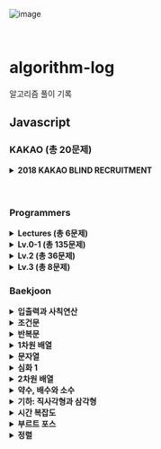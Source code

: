 ![image](https://user-images.githubusercontent.com/97934878/208298826-232f9659-06b6-49ec-ae6e-ce790ce57e78.png)

<br/>

# algorithm-log

알고리즘 풀이 기록

## Javascript

### KAKAO (총 20문제)

<details>
  <summary><b>2018 KAKAO BLIND RECRUITMENT</summary>
<b>[1차] 비밀지도</b> (🌟)<br/>
<b>[1차] 다트 게임</b> (🌟)<br/>
<b>[1차] 캐시</b> (🌟🌟)<br/>
<b>[1차] 뉴스 클러팅</b> (🌟🌟)<br/>
<b>[1차] 프렌즈4블록</b> (🌟🌟)<br/>
<b>[3차] 압축</b> (🌟🌟)<br/>
<b>[3차] n진수게임</b> (🌟🌟)<br/>
<b>[3차] 파일명 정렬</b> (🌟🌟)<br/><br/>
`2019 KAKAO BLIND RECRUITMENT`<br/>
<b>오픈채팅방</b> (🌟🌟)<br/><br/>
`2019 KAKAO 개발자 겨울 인턴십`<br/>
<b>크레인 인형뽑기 게임</b> (🌟)<br/>
<b>튜플</b> (🌟🌟)<br/><br/>
`2020 KAKAO 인턴십`<br/>
<b>키패드 누르기</b> (🌟)<br/><br/>
`2021 KAKAO 채용연계형 인턴십`<br/>
<b>숫자 문자열과 영단어</b> (🌟)<br/><br/>
`2021 KAKAO BLIND RECRUITMENT`<br/>
<b>실패율</b> (🌟)<br/>
<b>신규 아이디 추천</b> (🌟)<br/><br/>
`2022 KAKAO TECH INTERNSHIP`<br/>
<b>성격 유형 검사하기</b> (🌟)<br/><br/>
`2022 KAKAO BLIND RECRUITMENT`<br/>
<b>신고 결과 받기</b> (🌟)<br/>
<b>k진수에서 소수 개수 구하기 (🌟🌟) (+4)</b><br/>
<b>주차 요금 계산 (🌟🌟)</b><br/><br/>
`2023 KAKAO BLIND RECRUITMENT`<br/>
<b>개인 정보 수집 유효기간</b> (🌟)<br/><br/>
</details>
<br/>
<br/>

### Programmers

<!-- lectures -->
<details> 
  <summary><b>Lectures (총 6문제)</b></summary>
  - <b>그리디 : 큰 수 만들기</b><br/>
  - <b>이진 탐색 : 입국심사</b><br/>
  - <b>트라이 : 자동완성</b><br/>
  - <b>힙 : 배상 비용 최소화</b><br/>
  - <b>해시 테이블 : 베스트앨범</b><br/>
  - <b>스택/큐 : 프린터 실습</b><br/>
</details>

<!-- lv 0-1 -->
<details>
  <summary><b>Lv.0-1 (총 135문제)</b></summary>
  - <b>겹치는 선분의 길이</b> (🌟) (+4)<br/>
  - <b>안전지대</b> (🌟) (+2)<br/>
  - <b>문자열 나누기</b> (🌟)<br/>
  - <b>명예의 전당</b> (🌟)<br/>
  - <b>완주하지 못한 선수</b> (🌟)<br/>
  - <b>과일 장수</b> (🌟)<br/>
  - <b>체육복</b> (🌟)<br/>
  - <b>로또의 최고 순위와 최저 순위</b> (🌟)<br/>
  - <b>가장 가까운 같은 글자</b> (🌟)<br/>
  - <b>푸드 파이트 대회</b> (🌟)<br/>
  - <b>크기가 작은 부분 문자열</b> (🌟)<br/>
  - <b>소수 만들기</b> (🌟)<br/>
  - <b>모의고사</b> (🌟)<br/>
  - <b>소수 찾기</b> (🌟)<br/>
  - <b>콜라 문제</b> (🌟)<br/>
  - <b>폰켓몬</b> (🌟)<br/>
  - <b>2016년</b> (🌟)<br/>
  - <b>두 개 뽑아서 더하기</b> (🌟)<br/>
  - <b>K번째수</b> (🌟)<br/>
  - <b>문자열 내 마음대로 정렬하기</b> (🌟)<br/>
  - <b>삼총사</b> (🌟)<br/>
  - <b>최소직사각형</b> (🌟)<br/>
  - <b>시저 암호</b> (🌟)<br/>
  - <b>예산</b> (🌟)<br/>
  - <b>3진법 뒤집기</b> (🌟)<br/>
  - <b>이상한 문자 만들기</b> (🌟)<br/>
  - <b>같은 숫자는 싫어</b> (🌟)<br/>
  - <b>행렬의 덧셈</b> (🌟)<br/>
  - <b>부족한 금액 계산하기</b> (🌟)<br/>
  - <b>문자열 다루기 기본</b> (🌟)<br/>
  - <b>문자열 내림차순으로 배치하기</b> (🌟)<br/>
  - <b>내적</b> (🌟)<br/>
  - <b>수박수박수박수박수?</b> (🌟)<br/>
  - <b>가운데 글자 가져오기</b> (🌟)<br/>
  - <b>없는 숫자 더하기</b> (🌟)<br/>
  - <b>음양 더하기</b> (🌟)<br/>
  - <b>제일 작은 수 제거하기</b> (🌟)<br/>
  - <b>나누어 떨어지는 숫자 배열</b> (🌟)<br/>
  - <b>핸드폰 번호 가리기</b> (🌟)<br/>
  - <b>서울에서 김서방 찾기</b> (🌟)<br/>
  - <b>콜라즈 추측</b> (🌟)<br/>
  - <b>두 정수 사이의 값</b> (🌟)<br/>
  - <b>나머지가 1이 되는 수 찾기</b> (🌟)<br/>
  - <b>정수 내림차순으로 배치하기</b> (🌟)<br/>
  - <b>하샤드 수</b> (🌟)<br/>
  - <b>문자열을 정수로 바꾸기</b> (🌟)<br/>
  - <b>x만큼 간격이 있는 n개의 숫자</b> (🌟)<br/>
  - <b>문자열 내 p와 y의 개수</b> (🌟)<br/>
  - <b>정수 제곱근 판별</b> (🌟)<br/>
  - <b>자연수를 뒤집어 배열로 만들기</b> (🌟)<br/>
  - <b>약수의 합</b> (🌟)<br/>
  - <b>평균 구하기</b> (🌟)<br/>
  - <b>짝수와 홀수</b> (🌟)<br/>
  - <b>구슬을 나누는 경우의 수</b> (🌟🌟) (+3)<br/>
  - <b>A로 B 만들기</b> (🌟)<br/>
  - <b>팩토리얼</b> (🌟)<br/>
  - <b>OX 퀴즈</b> (🌟)<br/>
  - <b>저주의 숫자 3</b> (🌟)<br/>
  - <b>특이한 정렬</b> (🌟)<br/>
  - <b>치킨 쿠폰</b> (🌟)(+3)<br/>
  - <b>피자 나눠먹기</b> (🌟)<br/>
  - <b>문자열 밀기</b> (🌟)(+4)<br/>
  - <b>직사각형 넓이 구하기</b> (🌟)(+2)<br/>
  - <b>로그인 성공?</b> (🌟)<br/>
  - <b>컨트롤 제트</b> (🌟)<br/>
  - <b>외계어 사전</b> (🌟)<br/>
  - <b>삼각형의 완성조건</b> (🌟)<br/>
  - <b>캐릭터의 좌표</b> (🌟)(+3)<br/>
  - <b>최빈값 구하기</b> (🌟)(+2)<br/>
  - <b>분수의 덧셈</b> (🌟)<br/>
  - <b>문자열 계산하기</b> (🌟)(+3)<br/>
  - <b>소인수분해</b> (🌟)(+3)<br/>
  - <b>영어가 싫어요</b> (🌟)<br/>
  - <b>잘라서 배열로 저장하기</b> (🌟)<br/>
  - <b>공 던지기</b> (🌟)<br/>
  - <b>숨어있는 숫자의 덧셈(2)</b> (🌟)(+4)<br/>
  - <b>이진수 더하기</b> (🌟)<br/>
  - <b>7의 개수</b> (🌟)<br/>
  - <b>한 번만 등장한 문자</b> (🌟)<br/>
  - <b>진료순서 정하기</b> (🌟)<br/>
  - <b>k의 개수</b> (🌟)<br/>
  - <b>2차원으로 만들기</b> (🌟)<br/>
  - <b>모스부호(1)</b> (🌟)<br/>
  - <b>중복된 문자 제거</b> (🌟)<br/>
  - <b>합성수 찾기</b> (🌟)<br/>
  - <b>문자열 정렬하기(2)</b> (🌟)<br/>
  - <b>369게임</b> (🌟)<br/>
  - <b>인덱스 바꾸기</b> (🌟)<br/>
  - <b>숫자 찾기</b> (🌟)<br/>
  - <b>최댓값 만들기(2)</b> (🌟)<br/>
  - <b>외계행성의 나이</b> (🌟)<br/>
  - <b>배열 회전시키기</b> (🌟)<br/>
  - <b>약수 구하기</b> (🌟)<br/>
  - <b>가장 큰 수 찾기</b> (🌟)<br/>
  - <b>가위 바위 보</b> (🌟)<br/>
  - <b>문자열 정렬하기</b> (🌟)<br/>
  - <b>대문자와 소문자</b> (🌟)<br/>
  - <b>n의 배수 고르기</b> (🌟)<br/>
  - <b>세균 증식</b> (🌟)<br/>
  - <b>암호 해독</b> (🌟)<br/>
  - <b>주사위의 개수</b> (🌟)<br/>
  - <b>개미 군단</b> (🌟)<br/>
  - <b>모음 제거</b> (🌟)<br/>
  - <b>숨어있는 숫자의 덧셈</b> (🌟)<br/>
  - <b>문자열 안의 문자열</b> (🌟)<br/>
  - <b>배열의 유사도</b> (🌟)<br/>
  - <b>자릿수 더하기</b> (🌟)<br/>
  - <b>제곱수 판별하기</b> (🌟)<br/>
  - <b>옷가게 할인 받기</b> (🌟)<br/>
  - <b>순서 쌍의 개수</b> (🌟)<br/>
  - <b>중앙값 구하기</b> (🌟)<br/>
  - <b>특정 문자 제거하기</b> (🌟)<br/>
  - <b>문자 반복 출력하기</b> (🌟)<br/>
  - <b>짝수는 싫어요</b> (🌟)<br/>
  - <b>편지</b> (🌟)<br/>
  - <b>짝수 홀수 개수</b> (🌟)<br/>
  - <b>배열 자르기</b> (🌟)<br/>
  - <b>아이스 아메리카노</b> (🌟)<br/>
  - <b>배열 원소의 길이</b> (🌟)<br/>
  - <b>점의 위치 구하기</b> (🌟)<br/>
  - <b>삼각형의 완성조건(1)</b> (🌟)<br/>
  - <b>문자열 뒤집기</b> (🌟)<br/>
  - <b>최댓값 만들기(1)</b> (🌟)<br/>
  - <b>피자 나눠먹기(1)</b> (🌟)<br/>
  - <b>피자 나눠먹기(3)</b> (🌟)<br/>
  - <b>배열 뒤집기</b> (🌟)<br/>
  - <b>배열 두 배 만들기</b> (🌟)<br/>
  - <b>연속된 수의 합</b> (🌟)<br/>
  - <b>양꼬치</b> (🌟)<br/>
  - <b>나머지 구하기</b> (🌟)<br/>
</details>

<!-- lv 2 -->
<details> 
  <summary><b>Lv.2 (총 36문제)</b></summary>
  - <b>삼각 달팽이</b><br/>
  - <b>쿼드압축 후 개수 새기</b><br/>
  - <b>2개 이하로 다른 비트 (+6)</b><br/>
  - <b>가장 큰 수</b><br/>
  - <b>게임 맵 최단거리</b><br/>
  - <b>할인 행사 (+2)</b><br/>
  - <b>방문길이 (+4)</b><br/>
  - <b>땅따먹기 (+3)</b><br/>
  - <b>스킬트리</b><br/>
  - <b>피로도</b><br/>
  - <b>연속 부분 수열 합의 개수</b><br/>
  - <b>타겟 넘버 (뿌듯 🤭)</b><br/>
  - <b>귤 고르기</b><br/>
  - <b>프린터</b><br/>
  - <b>n^2 배열 자르기 (+3)</b><br/>
  - <b>기능개발</b><br/>
  - <b>위장</b><br/>
  - <b>행렬의 곱셈 (+3)</b><br/>
  - <b>H-index (+4)</b><br/>
  - <b>프린터 실습</b><br/>
  - <b>멀리 뛰기 (+6)</b><br/>
  - <b>점프와 순간이동 (+2)</b><br/>
  - <b>예상 대진표</b><br/>
  - <b>N개의 최소공배수</b><br/>
  - <b>구명보트</b><br/>
  - <b>영어 끝말잇기</b><br/>
  - <b>카펫</b><br/>
  - <b>짝지어 제거하기</b><br/>
  - <b>다음 큰 숫자</b><br/>
  - <b>파보나치 수</b><br/>
  - <b>숫자의 표현</b><br/>
  - <b>이진 변환 계속하기</b><br/>
  - <b>올바른 괄호</b><br/>
  - <b>최솟값 만들기</b><br/>
  - <b>JadenCase 문자열 만들기</b><br/>
  - <b>최댓값과 최솟값</b><br/>
</details>

<details> 
  <summary><b>Lv.3 (총 8문제)</b></summary>
  - <b>숫자 게임 (+2)</b><br/>
  - <b>단속카메라 (+3</b><br/>
  - <b>베스트앨범</b><br/>
  - <b>단어 변환 (처음으로 온전히 풀어낸 DFS!)</b><br/>
  - <b>야근 (+4)</b><br/>
  - <b>네트워크</b><br/>
  - <b>최고의 집합</b><br/>
  - <b>이중우선순위큐</b><br/> 
</details>

### Baekjoon

<details> 
  <summary><b>입출력과 사칙연산</b></summary>
  - 1) 2557.	Hello World<br/>
  - 2) 1000. A+B<br/>
  - 3) 1001.	A-B<br/>
  - 4) 10998.	A×B<br/>
  - 5) 1008.	A/B<br/>
  - 6) 10869.	사칙연산<br/>
  - 7) 10926.	??!<br/>
  - 8) 18108.	1998년생인 내가 태국에서는 2541년생?!<br/>
  - 9) 10430.	나머지<br/>
  - 10) 2588.	곱셈<br/>
  - 10) 11382.	꼬마 정민<br/>
  - 11) 10171.	고양이<br/>
  - 11) 10172.	개<br/>
</details>

<details> 
  <summary><b>조건문</b></summary>
  - 1) 1330.	두 수 비교하기<br/>
  - 2) 9498.	시험 성적<br/>
  - 3) 2753.	윤년<br/>
  - 4) 14681.	사분면 고르기<br/>
  - 5) 2884. 알람 시계<br/>
  - 6) 2525. 오븐 시계<br/>
  - 7) 2480. 주사위 세개<br/>
</details>

<details> 
  <summary><b>반복문</b></summary>
  - 1) 2739.	구구단<br/>
  - 2) 10950.	A+B-3<br/>
  - 3) 8393.	합<br/>
  - 4) 25304.	영수증<br/>
  - 5) 25314.	코딩은 체육과목 입니다<br/>
  - 6) 15552. 빠른 A+B<br/>
  - 7) 11021. A+b-7<br/>
  - 8) 11022. A+b-8<br/>
  - 9) 2438. 별 찍기 - 1<br/>
  - 10) 2439. 별 찍기 - 2<br/>
  - 11) 10952. A+B-5<br/>
  - 12) 10951. A+B-4<br/>
</details>

<details> 
  <summary><b>1차원 배열</b></summary>
  - 1) 10807.	개수 세기<br/>
  - 2) 10871.	X보다 작은 수 <br/>
  - 3) 10818. 최소, 최대 <br/>
  - 4) 2562. 최댓값 <br/>
  - 5) 10810. 공넣기<br/>
  - 6) 10813. 공 바꾸기<br/>
  - 7) 5597. 과제 안 내신 분...?<br/>
  - 8) 3052. 나머지<br/>
  - 9) 10811. 바구니 뒤집기<br/>
  - 10) 1546. 평균<br/>
</details>
<details>
<summary>문자열</summary>
  - 1) 27866. 문자와 문자열<br/>
  - 2) 2742.	단어 길이 재기<br/>
  - 3) 9086. 문자열<br/>
  - 4) 11654.	아스키 코드<br/>
  - 5) 11720. 숫자의 합<br/>
  - 6) 10809. 알파벳 찾기<br/>
  - 7) 2675. 문자열 반복<br/>
  - 8) 1152. 단어의 개수<br/>
  - 9) 2908. 상수<br/>
  - 10) 5622. 다이얼<br/>
  - 11) 11728. 그대로 출력하기<br/>
</details>

<details>
<summary>심화 1</summary>
  - 1) 25083. 새싹<br/>
  - 2) 3003. 킹, 퀸, 룩, 비숍, 나이트, 폰<br/>
  - 3) 2444. 별 찍기 - 7<br/>
  - 5) 10988. 팰린드롬인지 확인하기<br/>
  - 6) 1157. 단어 공부<br/>
  - 7) 4344. 평균은 넘겠지<br/>
  - 8) 1316. 그룹 단어 체커<br/>
  - 9) 25206. 너의 평점은<br/>
  - 10) 10812. 바구니 순서 바꾸기 <br/>
</details>

<details>
<summary>	2차원 배열</summary>
  - 1) 2738. 행렬 덧셈<br/>
  - 2) 2566. 최댓값<br/>
  - 3) 10798. 세로 읽기<br/>
  - 4) 2563. 색종이<br/>
</details>

<details>
  <summary>약수, 배수와 소수</summary>
  - 1) 5086. 배수와 약수<br/>
  - 2) 2501. 약수 구하기<br/>
  - 3) 9506. 약수들의 합<br/>
  - 4) 1978. 소수 찾기<br/>
  - 5) 2581. 소수<br/>
  - 6) 11653. 소인수분해<br/>
</details>

<details>
  <summary>기하: 직사각형과 삼각형</summary>
  - 1) 27323. 직사각형<br/>
  - 2) 1085. 직사각형에서 탈!출!<br/>
  - 3) 3009. 네번째 점<br/>
  - 4) 15894. 수학은 체육과목 입니다<br/>
  - 5) 9063. 대지<br/>
  - 6) 10101. 삼각형 외우기<br/>
  - 7) 5073. 삼각형과 세 변<br/>
  - 8) 14215. 세 막대<br/>
</details>

<details>
  <summary>시간 복잡도</summary>
  - 1) 24262. 알고리즘 수업 - 알고리즘의 수행 시간 1<br/>
  - 2) 24263. 알고리즘 수업 - 알고리즘의 수행 시간 2<br/>
  - 3) 24264. 알고리즘 수업 - 알고리즘의 수행 시간 3<br/>
  - 4) 24265. 알고리즘 수업 - 알고리즘의 수행 시간 4<br/>
  - 5) 24266. 알고리즘 수업 - 알고리즘의 수행 시간 5<br/>
  - 6) 24266. 알고리즘 수업 - 알고리즘의 수행 시간 6<br/>
  - 7) 24313. 알고리즘 수업 - 점근적 표기 1<br/>
</details>

<details>
  <summary>부르트 포스</summary>
  - 1) 2231. 분해합
</details>

<details>
  <summary>정렬</summary>
  - 1) 2750. 수 정렬하기
</details>


